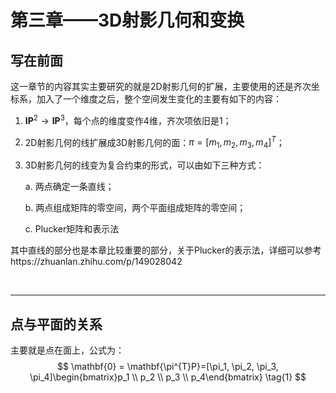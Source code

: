 # 第三章——3D射影几何和变换

## 写在前面

这一章节的内容其实主要研究的就是2D射影几何的扩展，主要使用的还是齐次坐标系，加入了一个维度之后，整个空间发生变化的主要有如下的内容：

1. $\mathbf{IP}^{2} \rightarrow \mathbf{IP}^{3}$，每个点的维度变作4维，齐次项依旧是1；

2. 2D射影几何的线扩展成3D射影几何的面：$\pi=[m_1,m_2,m_3,m_4]^{T}$；

3. 3D射影几何的线变为复合约束的形式，可以由如下三种方式：

   a. 两点确定一条直线；

   b. 两点组成矩阵的零空间，两个平面组成矩阵的零空间；

   c. Plucker矩阵和表示法

其中直线的部分也是本章比较重要的部分，关于Plucker的表示法，详细可以参考https://zhuanlan.zhihu.com/p/149028042

&nbsp;

----

## 点与平面的关系

主要就是点在面上，公式为：
$$
\mathbf{0} = \mathbf{\pi^{T}P}=[\pi_1, \pi_2, \pi_3, \pi_4]\begin{bmatrix}p_1 \\ p_2 \\ p_3 \\ p_4\end{bmatrix} \tag{1}
$$
